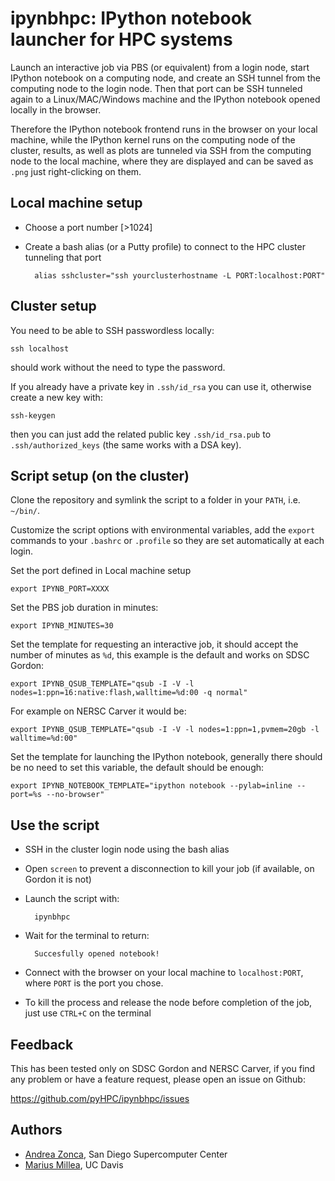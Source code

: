 ipynbhpc: IPython notebook launcher for HPC systems
===================================================

Launch an interactive job via PBS (or equivalent) from a login node,
start IPython notebook on a computing node, and create an SSH tunnel
from the computing node to the login node.
Then that port can be SSH tunneled again to a Linux/MAC/Windows machine
and the IPython notebook opened locally in the browser.

Therefore the IPython notebook frontend runs in the browser on your local machine,
while the IPython kernel runs on the computing node of the cluster,
results, as well as plots are tunneled via SSH from the computing node 
to the local machine, where they are displayed and can be saved as `.png` just
right-clicking on them.

## Local machine setup

* Choose a port number [>1024]
* Create a bash alias (or a Putty profile) to connect to the HPC cluster tunneling that port

        alias sshcluster="ssh yourclusterhostname -L PORT:localhost:PORT"
        
## Cluster setup

You need to be able to SSH passwordless locally:

    ssh localhost

should work without the need to type the password.

If you already have a private key in `.ssh/id_rsa` you can use it, otherwise create a new
key with:

    ssh-keygen

then you can just add the related
public key `.ssh/id_rsa.pub` to `.ssh/authorized_keys` (the same works with a DSA key).

## Script setup (on the cluster)

Clone the repository and symlink the script to a folder in your `PATH`, i.e. `~/bin/`.

Customize the script options with environmental variables, add the `export` commands to
your `.bashrc` or `.profile` so they are set automatically at each login.

Set the port defined in Local machine setup

    export IPYNB_PORT=XXXX
    
Set the PBS job duration in minutes:

    export IPYNB_MINUTES=30
    
Set the template for requesting an interactive job, it should accept the number of minutes as `%d`,
this example is the default and works on SDSC Gordon:

    export IPYNB_QSUB_TEMPLATE="qsub -I -V -l nodes=1:ppn=16:native:flash,walltime=%d:00 -q normal" 

For example on NERSC Carver it would be:

    export IPYNB_QSUB_TEMPLATE="qsub -I -V -l nodes=1:ppn=1,pvmem=20gb -l walltime=%d:00"

Set the template for launching the IPython notebook, generally there should be no need to set this
variable, the default should be enough:

    export IPYNB_NOTEBOOK_TEMPLATE="ipython notebook --pylab=inline --port=%s --no-browser"
    
## Use the script

* SSH in the cluster login node using the bash alias
* Open `screen` to prevent a disconnection to kill your job (if available, on Gordon it is not)
* Launch the script with:

        ipynbhpc
        
* Wait for the terminal to return:

        Succesfully opened notebook!

* Connect with the browser on your local machine to `localhost:PORT`, where `PORT` is the port you chose.
* To kill the process and release the node before completion of the job, just use `CTRL+C` on the terminal

## Feedback

This has been tested only on SDSC Gordon and NERSC Carver, if you find any problem or have a feature request, please open an issue on Github:

https://github.com/pyHPC/ipynbhpc/issues

## Authors

* [Andrea Zonca](http://github.com/zonca), San Diego Supercomputer Center
* [Marius Millea](http://github.com/marius311), UC Davis
